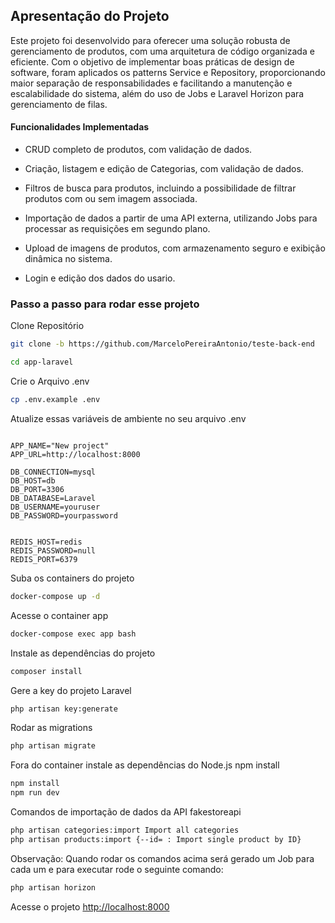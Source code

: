 ## Apresentação do Projeto
Este projeto foi desenvolvido para oferecer uma solução robusta de gerenciamento de produtos, com uma arquitetura de código organizada e eficiente. Com o objetivo de implementar boas práticas de design de software, foram aplicados os patterns Service e Repository, proporcionando maior separação de responsabilidades e facilitando a manutenção e escalabilidade do sistema, além do uso de Jobs e Laravel Horizon para gerenciamento de filas.

#### Funcionalidades Implementadas
* CRUD completo de produtos, com validação de dados.

* Criação, listagem e edição de Categorias, com validação de dados.

* Filtros de busca para produtos, incluindo a possibilidade de filtrar produtos com ou sem imagem associada.

* Importação de dados a partir de uma API externa, utilizando Jobs para processar as requisições em segundo plano.

* Upload de imagens de produtos, com armazenamento seguro e exibição dinâmica no sistema.

* Login e edição dos dados do usario.


### Passo a passo para rodar esse projeto
Clone Repositório
```sh
git clone -b https://github.com/MarceloPereiraAntonio/teste-back-end
```
```sh
cd app-laravel
```

Crie o Arquivo .env
```sh
cp .env.example .env
```

Atualize essas variáveis de ambiente no seu arquivo .env
```dosini

APP_NAME="New project"
APP_URL=http://localhost:8000

DB_CONNECTION=mysql
DB_HOST=db
DB_PORT=3306
DB_DATABASE=Laravel
DB_USERNAME=youruser
DB_PASSWORD=yourpassword


REDIS_HOST=redis
REDIS_PASSWORD=null
REDIS_PORT=6379
```

Suba os containers do projeto
```sh
docker-compose up -d
```

Acesse o container app
```sh
docker-compose exec app bash
```
Instale as dependências do projeto
```sh
composer install
```

Gere a key do projeto Laravel
```sh
php artisan key:generate
```

Rodar as migrations
```sh
php artisan migrate
```

Fora do container instale as dependências do Node.js
npm install
```sh
npm install
npm run dev
```
Comandos de importação de dados da API fakestoreapi
```sh
php artisan categories:import Import all categories
php artisan products:import {--id= : Import single product by ID}
```
Observação: Quando rodar os comandos acima será gerado um Job para cada um e para executar rode o seguinte comando:

```sh
php artisan horizon
```

Acesse o projeto
[http://localhost:8000](http://localhost:8000)
